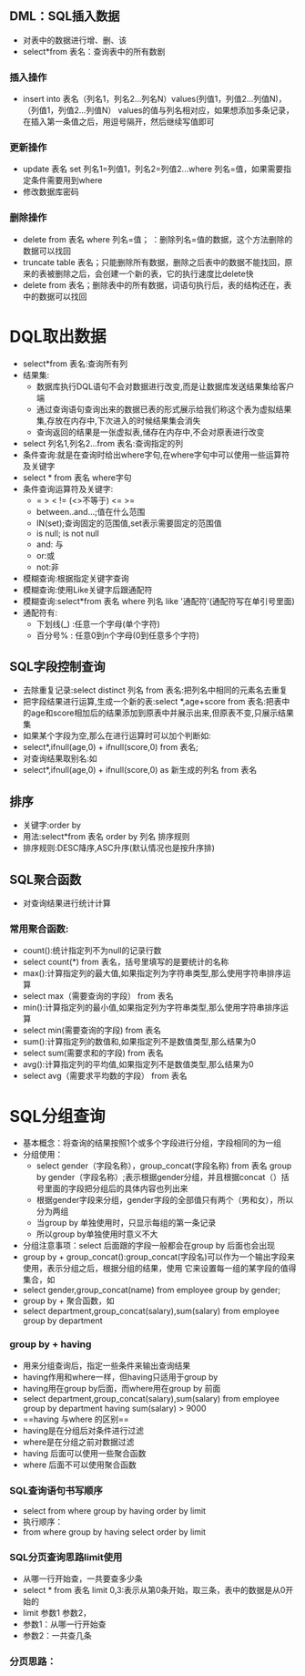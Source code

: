 ## DML：SQL插入数据
- 对表中的数据进行增、删、该
- select*from 表名：查询表中的所有数剧
### 插入操作
- insert into 表名（列名1，列名2...列名N）values(列值1，列值2...列值N)，（列值1，列值2...列值N）  values的值与列名相对应，如果想添加多条记录，在插入第一条值之后，用逗号隔开，然后继续写值即可
### 更新操作
- update 表名 set 列名1=列值1，列名2=列值2...where 列名=值，如果需要指定条件需要用到where
- 修改数据库密码
### 删除操作
- delete from 表名 where 列名=值； ：删除列名=值的数据，这个方法删除的数据可以找回
- truncate table 表名；只能删除所有数据，删除之后表中的数据不能找回，原来的表被删除之后，会创建一个新的表，它的执行速度比delete快
- delete from 表名；删除表中的所有数据，词语句执行后，表的结构还在，表中的数据可以找回


# DQL取出数据
- select*from 表名:查询所有列
- 结果集:
  * 数据库执行DQL语句不会对数据进行改变,而是让数据库发送结果集给客户端
  * 通过查询语句查询出来的数据已表的形式展示给我们称这个表为虚拟结果集,存放在内存中,下次进入的时候结果集会消失
  * 查询返回的结果是一张虚拟表,储存在内存中,不会对原表进行改变
- select 列名1,列名2...from 表名:查询指定的列
- 条件查询:就是在查询时给出where字句,在where字句中可以使用一些运算符及关键字
- select * from 表名 where字句
- 条件查询运算符及关键字:
  * = > < != (<>不等于) <= >=
  * between..and...;值在什么范围
  * IN(set);查询固定的范围值,set表示需要固定的范围值
  * is null; is not null
  * and: 与
  * or:或
  * not:非
- 模糊查询:根据指定关键字查询
- 模糊查询:使用Like关键字后跟通配符
- 模糊查询:select*from 表名 where 列名 like '通配符'(通配符写在单引号里面)
- 通配符有:
  * 下划线(_) :任意一个字母(单个字符)
  * 百分号% : 任意0到n个字母(0到任意多个字符)
## SQL字段控制查询
- 去除重复记录:select distinct 列名 from 表名:把列名中相同的元素名去重复
- 把字段结果进行运算,生成一个新的表:select *,age+score from 表名:把表中的age和score相加后的结果添加到原表中并展示出来,但原表不变,只展示结果集
- 如果某个字段为空,那么在进行运算时可以加个判断如:
- select*,ifnull(age,0) + ifnull(score,0) from 表名;
- 对查询结果取别名:如
- select*,ifnull(age,0) + ifnull(score,0) as 新生成的列名 from 表名
## 排序
- 关键字:order by
- 用法:select*from 表名 order by 列名 排序规则
- 排序规则:DESC降序,ASC升序(默认情况也是按升序排)
## SQL聚合函数
- 对查询结果进行统计计算
### 常用聚合函数:
- count():统计指定列不为null的记录行数
- select count(*) from 表名，括号里填写的是要统计的名称
- max():计算指定列的最大值,如果指定列为字符串类型,那么使用字符串排序运算
- select max（需要查询的字段） from 表名
- min():计算指定列的最小值,如果指定列为字符串类型,那么使用字符串排序运算
- select min(需要查询的字段) from 表名
- sum():计算指定列的数值和,如果指定列不是数值类型,那么结果为0
- select sum(需要求和的字段) from 表名
- avg():计算指定列的平均值,如果指定列不是数值类型,那么结果为0
- select avg（需要求平均数的字段） from 表名
# SQL分组查询
- 基本概念：将查询的结果按照1个或多个字段进行分组，字段相同的为一组
- 分组使用：
  * select gender（字段名称），group_concat(字段名称) from 表名 group by gender（字段名称）;表示根据gender分组，并且根据concat（）括号里面的字段把分组后的具体内容也列出来
  * 根据gender字段来分组，gender字段的全部值只有两个（男和女），所以分为两组
  * 当group by 单独使用时，只显示每组的第一条记录
  * 所以group by单独使用时意义不大
- 分组注意事项：select 后面跟的字段一般都会在group by 后面也会出现
- group by + group_concat():group_concat(字段名)可以作为一个输出字段来使用，表示分组之后，根据分组的结果，使用 它来设置每一组的某字段的值得集合，如
- select gender,group_concat(name) from employee group by gender;
- group by + 聚合函数，如
- select department,group_concat(salary),sum(salary) from employee group by department
### group by + having
- 用来分组查询后，指定一些条件来输出查询结果
- having作用和where一样，但having只适用于group by
- having用在group by后面，而where用在group by 前面
- select department,group_concat(salary),sum(salary) from employee group by department having sum(salary) > 9000
- ==having 与where 的区别==
- having是在分组后对条件进行过滤
- where是在分组之前对数据过滤
- having 后面可以使用一些聚合函数
- where 后面不可以使用聚合函数
### SQL查询语句书写顺序
- select from where group by having order by limit
- 执行顺序：
- from where group by having select order by limit
### SQL分页查询思路limit使用
- 从哪一行开始查，一共要查多少条
- select * from 表名 limit 0,3:表示从第0条开始，取三条，表中的数据是从0开始的
- limit 参数1 参数2，
- 参数1：从哪一行开始查
- 参数2：一共查几条
### 分页思路：
